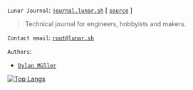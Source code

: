 `Lunar Journal`: [`journal.lunar.sh`](https://journal.lunar.sh/) [ [`source`](https://github.com/lunarjournal/lunarjournal.github.io/) ]

> Technical journal for engineers, hobbyists and makers.

`Contact email`: [`root@lunar.sh`](mailto:root@lunar.sh)

`Authors`: 
- [`Dylan Müller`](https://www.linkedin.com/in/dylanmuller)

[![Top Langs](https://github-readme-stats-48wc.vercel.app/api/top-langs/?username=lunarjournal&layout=compact&theme=nord)](https://github.com/lunarjournal/github-readme-stats)



